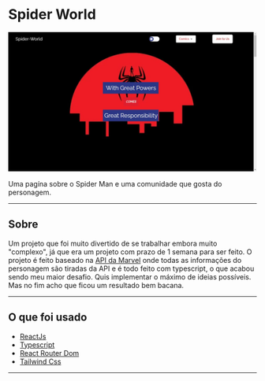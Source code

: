 # Spider World

![Tela Princicpal](./readme-imgs/main-screen.jpeg)

Uma pagína sobre o Spider Man e uma comunidade que gosta do personagem.

---

## Sobre

Um projeto que foi muito divertido de se trabalhar embora muito "complexo", já que era um projeto com prazo de 1 semana para ser feito. O projeto é feito baseado na [API da Marvel](https://developer.marvel.com/docs) onde todas as informações do personagem são tiradas da API e é todo feito com typescript, o que acabou sendo meu maior desafio. Quis implementar o máximo de ideias possíveis. Mas no fim acho que ficou um resultado bem bacana.

---

## O que foi usado

- [ReactJs](https://reactjs.org/)
- [Typescript](https://www.typescriptlang.org/docs/handbook/react.html)
- [React Router Dom](https://reactrouter.com/)
- [Tailwind Css](https://tailwindcss.com/)  
---